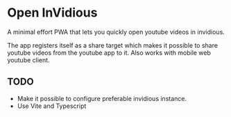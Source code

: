 # Open InVidious

A minimal effort PWA that lets you quickly open youtube videos in invidious.

The app registers itself as a share target which makes it possible to share
youtube videos from the youtube app to it. Also works with mobile web youtube
client.

## TODO
- Make it possible to configure preferable invidious instance.
- Use Vite and Typescript